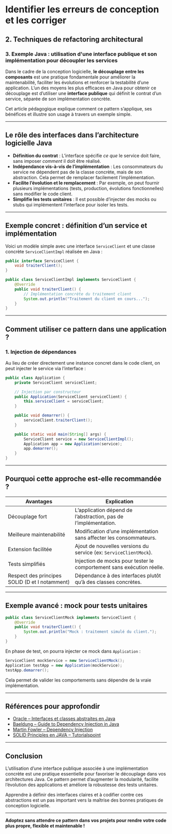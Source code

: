 # Identifier les erreurs de conception et les corriger

## 2. Techniques de refactoring architectural

### 3. Exemple Java : utilisation d'une interface publique et son implémentation pour découpler les services

Dans le cadre de la conception logicielle, **le découplage entre les composants** est une pratique fondamentale pour améliorer la maintenabilité, faciliter les évolutions et renforcer la testabilité d’une application. L’un des moyens les plus efficaces en Java pour obtenir ce découplage est d’utiliser une **interface publique** qui définit le contrat d’un service, séparée de son implémentation concrète.

Cet article pédagogique explique comment ce pattern s’applique, ses bénéfices et illustre son usage à travers un exemple simple.

---

## Le rôle des interfaces dans l’architecture logicielle Java

- **Définition du contrat** : L’interface spécifie *ce que* le service doit faire, sans imposer *comment* il doit être réalisé.
- **Indépendance vis-à-vis de l’implémentation** : Les consommateurs du service ne dépendent pas de la classe concrète, mais de son abstraction. Cela permet de remplacer facilement l’implémentation.
- **Facilite l’évolution et le remplacement** : Par exemple, on peut fournir plusieurs implémentations (tests, production, évolutions fonctionnelles) sans modifier le code client.
- **Simplifie les tests unitaires** : Il est possible d’injecter des mocks ou stubs qui implémentent l’interface pour isoler les tests.

---

## Exemple concret : définition d’un service et implémentation

Voici un modèle simple avec une interface `ServiceClient` et une classe concrète `ServiceClientImpl` réalisée en Java :

```java
public interface ServiceClient {
    void traiterClient();
}

public class ServiceClientImpl implements ServiceClient {
    @Override
    public void traiterClient() {
        // Implémentation concrète du traitement client
        System.out.println("Traitement du client en cours...");
    }
}
```

---

## Comment utiliser ce pattern dans une application ?

### 1. Injection de dépendances

Au lieu de créer directement une instance concret dans le code client, on peut injecter le service via l’interface :

```java
public class Application {
    private ServiceClient serviceClient;

    // Injection par constructeur
    public Application(ServiceClient serviceClient) {
        this.serviceClient = serviceClient;
    }

    public void demarrer() {
        serviceClient.traiterClient();
    }

    public static void main(String[] args) {
        ServiceClient service = new ServiceClientImpl();
        Application app = new Application(service);
        app.demarrer();
    }
}
```

---

## Pourquoi cette approche est-elle recommandée ?

| Avantages                                   | Explication                                                  |
|---------------------------------------------|--------------------------------------------------------------|
| Découplage fort                             | L’application dépend de l’abstraction, pas de l’implémentation. |
| Meilleure maintenabilité                    | Modification d’une implémentation sans affecter les consommateurs. |
| Extension facilitée                         | Ajout de nouvelles versions du service (ex: `ServiceClientMock`). |
| Tests simplifiés                            | Injection de mocks pour tester le comportement sans exécution réelle. |
| Respect des principes SOLID (D et I notamment) | Dépendance à des interfaces plutôt qu’à des classes concrètes. |

---

## Exemple avancé : mock pour tests unitaires

```java
public class ServiceClientMock implements ServiceClient {
    @Override
    public void traiterClient() {
        System.out.println("Mock : traitement simulé du client.");
    }
}
```

En phase de test, on pourra injecter ce mock dans `Application` :

```java
ServiceClient mockService = new ServiceClientMock();
Application testApp = new Application(mockService);
testApp.demarrer();
```

Cela permet de valider les comportements sans dépendre de la vraie implémentation.

---

## Références pour approfondir

- [Oracle – Interfaces et classes abstraites en Java](https://docs.oracle.com/javase/tutorial/java/IandI/createinterface.html)  
- [Baeldung – Guide to Dependency Injection in Java](https://www.baeldung.com/inversion-control-and-dependency-injection-in-spring)  
- [Martin Fowler – Dependency Injection](https://martinfowler.com/articles/injection.html)  
- [SOLID Principles en JAVA – Tutorialspoint](https://www.tutorialspoint.com/design_pattern/solid_principles.htm)  

---

## Conclusion

L’utilisation d’une interface publique associée à une implémentation concrète est une pratique essentielle pour favoriser le découplage dans vos architectures Java. Ce pattern permet d’augmenter la modularité, facilite l’évolution des applications et améliore la robustesse des tests unitaires.

Apprendre à définir des interfaces claires et à codifier contre ces abstractions est un pas important vers la maîtrise des bonnes pratiques de conception logicielle.

---

**Adoptez sans attendre ce pattern dans vos projets pour rendre votre code plus propre, flexible et maintenable !**